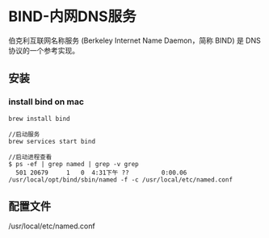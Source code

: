 # BIND-内网DNS服务
伯克利互联网名称服务 (Berkeley Internet Name Daemon，简称 BIND) 是 DNS 协议的一个参考实现。

## 安装
### install bind on mac
```
brew install bind

//启动服务
brew services start bind

//启动进程查看
$ ps -ef | grep named | grep -v grep
  501 20679     1   0  4:31下午 ??         0:00.06 /usr/local/opt/bind/sbin/named -f -c /usr/local/etc/named.conf
```
## 配置文件

/usr/local/etc/named.conf 